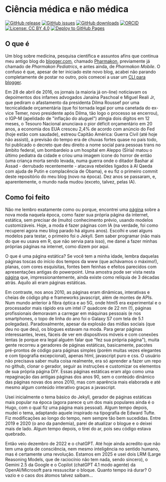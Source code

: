 # Ciência médica e não médica

[![GitHub release](https://img.shields.io/github/release/fhcflx/ciencia-medica.svg)](https://github.com/fhcflx/ciencia-medica/releases)
[![GitHub issues](https://img.shields.io/github/issues/fhcflx/ciencia-medica.svg)](https://github.com/fhcflx/ciencia-medica/issues)
[![GitHub downloads](https://img.shields.io/github/downloads/fhcflx/ciencia-medica/total.svg)](https://github.com/fhcflx/ciencia-medica/releases)
[![ORCID](https://img.shields.io/badge/ORCID-0000--0002--8398--0993-blue.svg)](https://orcid.org/0000-0002-8398-0993)
[![License: CC BY 4.0](https://img.shields.io/badge/License-CC%20BY%204.0-lightgrey.svg)](https://creativecommons.org/licenses/by/4.0)
[![Deploy to GitHub Pages](https://github.com/fhcflx/ciencia-medica/actions/workflows/jekyll.yml/badge.svg)](https://github.com/fhcflx/ciencia-medica/actions/workflows/jekyll.yml)

## O que é

Um blog sobre medicina, pesquisa científica e assuntos afins que continua meu antigo blog do [blogger.com](https://www.blogger.com), chamado [Pharmakon](https://www.pharmak.blogspot.com), previamente já chamado de _Pharmakon Pediatrics_, e antes ainda, de _Pharmakon Mobile_. O confuso é que, apesar de ter iniciado este novo blog, acabei não parando completamente de postar no outro, pois comecei a usar um [CLI para blogger](https://github.com/fhcflx/blogger-CLI/).

Em 28 de abril de 2016, os jornais (a maioria já on-line) noticiavam os depoimentos dos infames advogados Janaína Paschoal e Miguel Reali Jr, que pediram o afastamento da presidenta Dilma Roussef por uma tecnicalidade orçamentária (que foi tornada legal por uma canetada do ex-vice Temer, novo presidente após Dilma, tão logo o processo se encerrou), o IGP-M (apelidado de "inflação do aluguel") atingia dois dígitos em 12 meses, o Tesouro Nacional anunciava o pior déficit orçamentário em 20 anos, a economia dos EUA cresceu 2,4% de acordo com anúncio do Fed (hoje estão com saudade), estreou Capitão América: Guerra Civil (até hoje não assisti), a previsão do tempo era de chuvas fortes quase no país todo, foi publicado o decreto que deu direito a nome social para pessoas trans no âmbito federal, um bombardeio a um hospital em Aleppo (Síria) matou o último pediatra da cidade e criou uma imagem ícone do horror de então (uma criança morta sendo levada, numa guerra onde o ditador Bashar al Assad - derrubado recentemente - atacava rebeldes ligados à Al Qaeda com ajuda de Putin e complacência de Obama), e eu fiz o primeiro commit deste repositório do meu blog (novo na época). Dez anos se passaram, e, aparentemente, o mundo nada mudou (exceto, talvez, pelas IA).

## Como foi feito

Não me lembro exatamente como ou porque, encontrei uma [página][static] sobre a nova moda naquela época, como fazer sua própria página da internet, estática, sem precisar de (muito) conhecimento prévio, usando modelos customizáveis. Hoje, a moda é fazer páginas com IA (na verdade, foi como recuperei agora meu blog parado há alguns anos). Escolhi e usei alguns modelos para testar, o primeiro foi o Jekyll. Sem saber programar (não mais do que eu usava em R, que não servia para isso), me danei a fazer minhas próprias páginas na internet, como dizem por aqui.

O que é uma página estática? Se você tem a minha idade, lembra daquelas páginas toscas do início dos tempos da www (que achávamos o máximo!), planas, com cores esquisitas, fontes bem feinhas e efeitos parecidos com apresentações antigas do powerpoint. Uma amostra pode ser vista nesta [página][netscape] que, impressionantemente, ainda existe como relíquia de 3 décadas atrás. Aquilo ali eram páginas estáticas.

Em contraste, nos anos 2010, as páginas eram dinâmicas, interativas e cheias de código php e frameworks javascript, além de montes de APIs. Num mundo anterior à fibra óptica e ao 5G, onde html5 era experimental e o processador mais rápido era um intel i7 quadcore de 22 nm (!), páginas profissionais demoravam a carregar em máquinas pessoais (e nos smartphones, o topo de linha do ano foi o Galaxy S7 com tela de 5.1 polegadas). Paradoxalmente, apesar da explosão das mídias sociais (que deu no que deu), os blogues estavam na moda. Para gerar páginas interessantes, leves, fáceis de ver em dispositivos móveis e com conexões lentas (e porque era legal alguém falar que "fez sua própria página"), muita gente recorreu a geradores de páginas estáticas, basicamente, pacotes pré-prontos de código para páginas simples (porém muitas vezes elegantes e com tipografia excepcional), apenas html, javascript puro e css. O usuário não precisava saber muita coisa realmente, era só aprender a fazer um repo no github, clonar o gerador, seguir as instruções e customizar os elementos de sua própria página DIY. Essas páginas estáticas eram algo como uma repaginação das antigas páginas dos anos 90, sem o conteúdo dinâmico das páginas novas dos anos 2010, mas com aparência mais elaborada e até mesmo algum conteúdo interativo graças a javascript.

Usei inicialmente o tema básico do Jekyll, gerador de páginas estáticas mais popular na época (agora parece q um dos mais populares ainda é o Hugo, com o qual fiz uma página mais pessoal). Algum tempo depois, mudei o tema, adaptando aquele inspirado na tipografia de Edward Tufte. Fiz modificações ao longo do tempo, nem sempre tão bem sucedidas. Entre 2019 e 2020 (o ano da pandemia), parei de atualizar o blogue e o deixei mais de lado. Algum tempo depois, o tirei do ar, pois seu código estava quebrado.

Então veio dezembro de 2022 e o chatGPT. Até hoje ainda acredito que não tem uma gota de consciência, nem mesmo inteligência no sentido humano, mas é certamente uma revolução. Estamos em 2025 e usei dois LRM (Large Reasoning Models, que de raciocínio não tem nada, sendo sincero), o Gemini 2.5 da Google e o Copilot (chatGPT 4.1 modo agente) da OpenAI/Microsoft para ressuscitar o bloque. Quanto tempo irá durar? O vazio e o caos dos átomos talvez saibam...

[static]: https://staticgen.com
[netscape]: http://www.mcom.com/home/welcome.html
